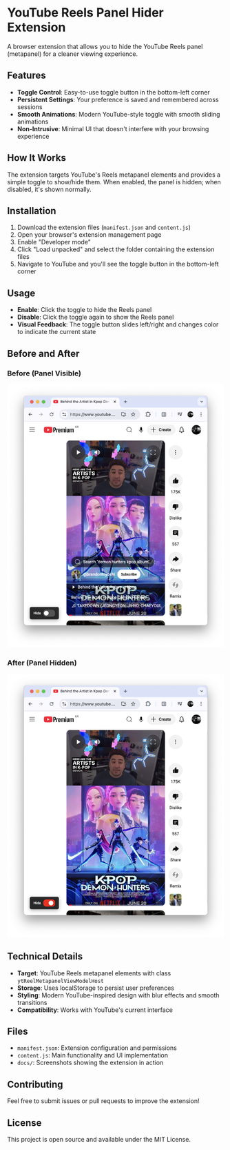 # YouTube Reels Panel Hider Extension

A browser extension that allows you to hide the YouTube Reels panel (metapanel) for a cleaner viewing experience.

## Features

- **Toggle Control**: Easy-to-use toggle button in the bottom-left corner
- **Persistent Settings**: Your preference is saved and remembered across sessions
- **Smooth Animations**: Modern YouTube-style toggle with smooth sliding animations
- **Non-Intrusive**: Minimal UI that doesn't interfere with your browsing experience

## How It Works

The extension targets YouTube's Reels metapanel elements and provides a simple toggle to show/hide them. When enabled, the panel is hidden; when disabled, it's shown normally.

## Installation

1. Download the extension files (`manifest.json` and `content.js`)
2. Open your browser's extension management page
3. Enable "Developer mode"
4. Click "Load unpacked" and select the folder containing the extension files
5. Navigate to YouTube and you'll see the toggle button in the bottom-left corner

## Usage

- **Enable**: Click the toggle to hide the Reels panel
- **Disable**: Click the toggle again to show the Reels panel
- **Visual Feedback**: The toggle button slides left/right and changes color to indicate the current state

## Before and After

### Before (Panel Visible)

![Before - Panel Visible](docs/before.png)

### After (Panel Hidden)

![After - Panel Hidden](docs/after.png)

## Technical Details

- **Target**: YouTube Reels metapanel elements with class `ytReelMetapanelViewModelHost`
- **Storage**: Uses localStorage to persist user preferences
- **Styling**: Modern YouTube-inspired design with blur effects and smooth transitions
- **Compatibility**: Works with YouTube's current interface

## Files

- `manifest.json`: Extension configuration and permissions
- `content.js`: Main functionality and UI implementation
- `docs/`: Screenshots showing the extension in action

## Contributing

Feel free to submit issues or pull requests to improve the extension!

## License

This project is open source and available under the MIT License.
